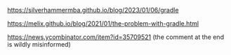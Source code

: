 https://silverhammermba.github.io/blog/2023/01/06/gradle

https://melix.github.io/blog/2021/01/the-problem-with-gradle.html

https://news.ycombinator.com/item?id=35709521 (the comment at the end is wildly misinformed)
